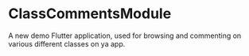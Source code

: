 # ClassCommentsModule

A new demo Flutter application, used for browsing and commenting on various different classes on ya app.

